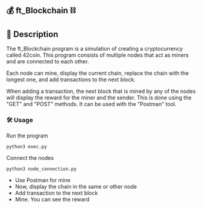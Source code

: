 ## 💰 ft_Blockchain ⛓️

## 📝 Description
The ft_Blockchain program is a simulation of creating a cryptocurrency called 42coin. This program consists of multiple nodes that act as miners and are connected to each other.

Each node can mine, display the current chain, replace the chain with the longest one, and add transactions to the next block. 

When adding a transaction, the next block that is mined by any of the nodes will display the reward for the miner and the sender. This is done using the "GET" and "POST" methods. It can be used with the "Postman" tool.

### 🛠️ Usage
Run the program 
```
python3 exec.py
```
Connect the nodes
```
python3 node_connection.py
```

* Use Postman for mine
* Now, display the chain in the same or other node
* Add transaction to the next block
* Mine. You can see the reward
